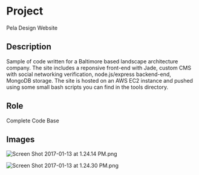 # Project #

Pela Design Website

## Description ##

Sample of code written for a Baltimore based landscape architecture company. The site includes a reponsive front-end with Jade, custom CMS with social networking verification, node.js/express backend-end, MongoDB storage. The site is hosted on an AWS EC2 instance and pushed using some small bash scripts you can find in the tools directory.

## Role ##

Complete Code Base

## Images ##

![Screen Shot 2017-01-13 at 1.24.14 PM.png](https://bitbucket.org/repo/Lqjdbg/images/1805774581-Screen%20Shot%202017-01-13%20at%201.24.14%20PM.png)

![Screen Shot 2017-01-13 at 1.24.30 PM.png](https://bitbucket.org/repo/Lqjdbg/images/2137544936-Screen%20Shot%202017-01-13%20at%201.24.30%20PM.png)